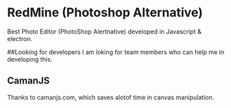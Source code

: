 # RedMine (Photoshop Alternative)
Best Photo Editor (PhotoShop Alertnative) developed in Javascript &amp; electron.

##Looking for developers
 I am loking for team members who can help me in developing this.
 
## CamanJS
Thanks to camanjs.com, which saves alotof time in canvas manipulation.
